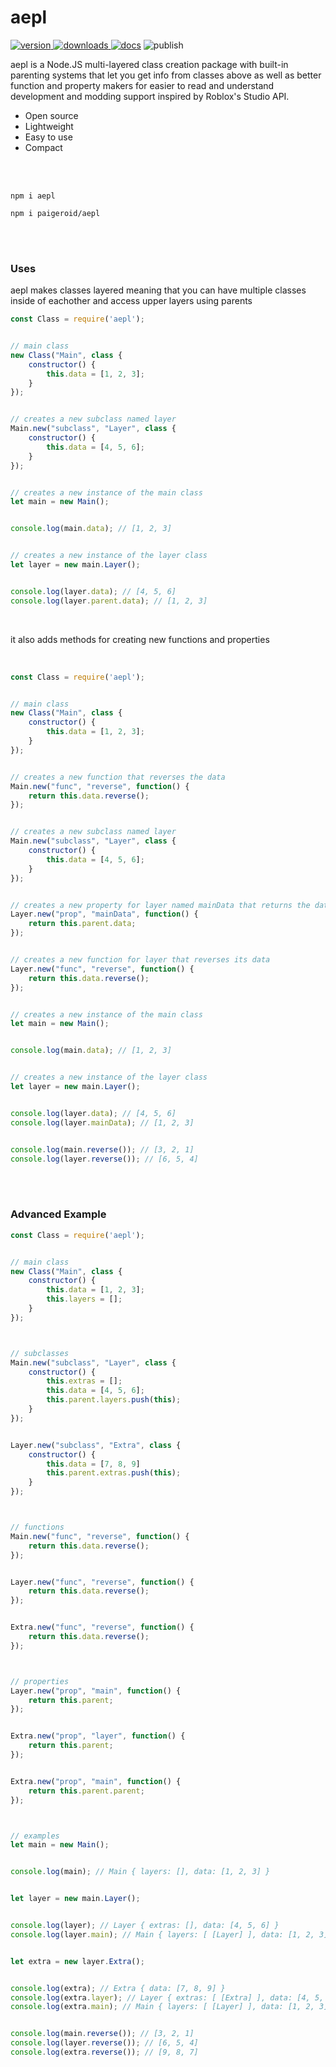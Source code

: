 # aepl
<a href="https://www.npmjs.com/package/aepl"><img src="https://img.shields.io/npm/v/aepl?style=flat&color=red&logo=npm&logoColor=white" alt="version" />
<a href="https://www.npmjs.com/package/aepl"><img src="https://img.shields.io/npm/dt/aepl?style=flat&color=green&logo=docusign&logoColor=white" alt="downloads" />
<a href="https://github.com/paigeroid/aepl/wiki"><img src="https://img.shields.io/badge/documentation-tapel?color=blue&logo=gitbook&logoColor=white" alt="docs" /></a>
<img src="https://github.com/paigeroid/aepl/actions/workflows/publish-shit.yml/badge.svg" alt="publish">

aepl is a Node.JS multi-layered class creation package with built-in parenting systems that let you get info from classes above as well as better function and property makers for easier to read and understand development and modding support inspired by Roblox's Studio API.
  - Open source
  - Lightweight
  - Easy to use
  - Compact

<br><br>

```console
npm i aepl
```
```console
npm i paigeroid/aepl
```


<br><br>


### Uses
aepl makes classes layered meaning that you can have multiple classes inside of eachother and access upper layers using parents
```js
const Class = require('aepl');


// main class
new Class("Main", class {
	constructor() {
		this.data = [1, 2, 3];
	}
});


// creates a new subclass named layer
Main.new("subclass", "Layer", class {
	constructor() {
		this.data = [4, 5, 6];
	}
});


// creates a new instance of the main class
let main = new Main();


console.log(main.data); // [1, 2, 3]


// creates a new instance of the layer class
let layer = new main.Layer();


console.log(layer.data); // [4, 5, 6]
console.log(layer.parent.data); // [1, 2, 3]
```
<br>

it also adds methods for creating new functions and properties

<br>

```js
const Class = require('aepl');


// main class
new Class("Main", class {
	constructor() {
		this.data = [1, 2, 3];
	}
});


// creates a new function that reverses the data
Main.new("func", "reverse", function() {
	return this.data.reverse();
});


// creates a new subclass named layer
Main.new("subclass", "Layer", class {
	constructor() {
		this.data = [4, 5, 6];
	}
});


// creates a new property for layer named mainData that returns the data of the parent class
Layer.new("prop", "mainData", function() {
	return this.parent.data;
});


// creates a new function for layer that reverses its data
Layer.new("func", "reverse", function() {
	return this.data.reverse();
});


// creates a new instance of the main class
let main = new Main();


console.log(main.data); // [1, 2, 3]


// creates a new instance of the layer class
let layer = new main.Layer();


console.log(layer.data); // [4, 5, 6]
console.log(layer.mainData); // [1, 2, 3]


console.log(main.reverse()); // [3, 2, 1]
console.log(layer.reverse()); // [6, 5, 4]
```


<br><br>


### Advanced Example
```js
const Class = require('aepl');


// main class
new Class("Main", class {
	constructor() {
		this.data = [1, 2, 3];
		this.layers = [];
	}
});



// subclasses
Main.new("subclass", "Layer", class {
	constructor() {
		this.extras = [];
		this.data = [4, 5, 6];
		this.parent.layers.push(this);
	}
});


Layer.new("subclass", "Extra", class {
	constructor() {
		this.data = [7, 8, 9]
		this.parent.extras.push(this);
	}
});



// functions
Main.new("func", "reverse", function() {
    return this.data.reverse();
});


Layer.new("func", "reverse", function() {
    return this.data.reverse();
});


Extra.new("func", "reverse", function() {
    return this.data.reverse();
});



// properties
Layer.new("prop", "main", function() {
	return this.parent;
});


Extra.new("prop", "layer", function() {
	return this.parent;
});


Extra.new("prop", "main", function() {
	return this.parent.parent;
});



// examples
let main = new Main();


console.log(main); // Main { layers: [], data: [1, 2, 3] }


let layer = new main.Layer();


console.log(layer); // Layer { extras: [], data: [4, 5, 6] }
console.log(layer.main); // Main { layers: [ [Layer] ], data: [1, 2, 3] }


let extra = new layer.Extra();


console.log(extra); // Extra { data: [7, 8, 9] }
console.log(extra.layer); // Layer { extras: [ [Extra] ], data: [4, 5, 6] }
console.log(extra.main); // Main { layers: [ [Layer] ], data: [1, 2, 3] }


console.log(main.reverse()); // [3, 2, 1]
console.log(layer.reverse()); // [6, 5, 4]
console.log(extra.reverse()); // [9, 8, 7]
```
